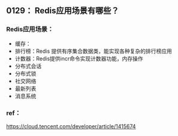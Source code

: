 ## 0129： Redis应用场景有哪些？

### Redis应用场景：

- 缓存：
- 排行榜：Redis 提供有序集合数据类，能实现各种复杂的排行榜应用
- 计数器：Redis提供incr命令实现计数器功能，内存操作
- 分布式会话
- 分布式锁
- 社交网络
- 最新列表
- 消息系统



### ref：

https://cloud.tencent.com/developer/article/1415674